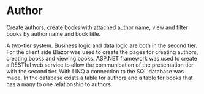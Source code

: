 # Author
Create authors, create books with attached author name, view and filter books by author name and book title.

A two-tier system. Business logic and data logic are both in the second tier.
For the client side Blazor was used to create the pages for creating authors, creating books and viewing books.
ASP.NET framework was used to create a RESTful web service to allow the communication of the presentation tier with the second tier. 
With LINQ a connection to the SQL database was made. 
In the database exists a table for authors and a table for books that has a many to one relationship to authors.
